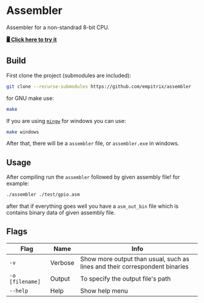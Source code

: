 # Assembler
Assembler for a non-standrad 8-bit CPU.

[**🖥️ Click here to try it**](https://empitrix.github.io/asm/)


## Build
First clone the project (submodules are included):
```bash
git clone --recurse-submodules https://github.com/empitrix/assembler
```

for GNU make use:
```bash
make
```

If you are using [`mingw`](https://www.mingw-w64.org/) for windows you can use:
```bash
make windows
```

After that, there will be a `assembler` file, or `assembler.exe` in windows.


## Usage
After compiling run the `assembler` followed by given assembly file!
for example:
```bash
./assembler ./test/gpio.asm
```
after that if everything goes well you have a `asm_out_bin` file which is contains binary data of given assembly file.

## Flags

| Flag            | Name    | Info                                                                         |
|-----------------|---------|------------------------------------------------------------------------------|
| `-v`            | Verbose | Show more output than usual, such as lines and their correspondent binaries  |
| `-o [filename]` | Output  | To specify the output file's path                                            |
| `--help`        | Help    | Show help menu                                                               |

